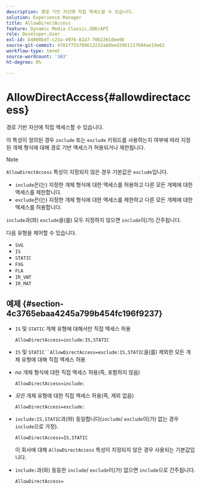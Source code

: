 ```yaml
---
description: 경로 기반 자산에 직접 액세스할 수 있습니다.
solution: Experience Manager
title: AllowDirectAccess
feature: Dynamic Media Classic,SDK/API
role: Developer,User
exl-id: b4000bdf-c21a-4976-82a7-70b2261dee0b
source-git-commit: 4f81f755789613222a66bed2961117604ae19e62
workflow-type: tm+mt
source-wordcount: '163'
ht-degree: 0%

---
```


# AllowDirectAccess{#allowdirectaccess}

경로 기반 자산에 직접 액세스할 수 있습니다.

이 특성이 정의된 경우 `include` 또는 `exclude` 키워드를 사용하는지 여부에 따라 지정된 개체 형식에 대해 경로 기반 액세스가 허용되거나 제한됩니다.

>[!NOTE]
>
>`AllowDirectAccess` 특성이 지정되지 않은 경우 기본값은 `exclude`입니다.

* `include`은(는) 지정한 개체 형식에 대한 액세스를 허용하고 다른 모든 개체에 대한 액세스를 제한합니다.
* `exclude`은(는) 지정한 개체 형식에 대한 액세스를 제한하고 다른 모든 개체에 대한 액세스를 허용합니다.

`include`과(와) `exclude`을(를) 모두 지정하지 않으면 `include`이(가) 간주됩니다.

다음 유형을 제어할 수 있습니다.

* `SVG`
* `IS`
* `STATIC`
* `FXG`
* `FLA`
* `IR_VNT`
* `IR_MAT`

## 예제 {#section-4c3765ebaa4245a799b454fc196f9237}

* `IS` 및 `STATIC` 개체 유형에 대해서만 직접 액세스 허용

  `AllowDirectAccess=include:IS,STATIC`

* `IS` 및 `STATIC``AllowDirectAccess=exclude:IS,STATIC`을(를) 제외한 모든 개체 유형에 대해 직접 액세스 허용

* *no* 개체 형식에 대한 직접 액세스 허용(즉, 포함하지 않음)

  `AllowDirectAccess=include:`

* *모든* 개체 유형에 대한 직접 액세스 허용(즉, 제외 없음)

  `AllowDirectAccess=exclude:`

* `include:IS,STATIC`과(와) 동일합니다(`include`/ `exclude`이(가) 없는 경우 `include`으로 가정).

  `AllowDirectAccess=IS,STATIC`

  이 회사에 대해 `AllowDirectAccess` 특성이 지정되지 않은 경우 사용되는 기본값입니다.

* `include:`과(와) 동등한 `include`/ `exclude`이(가) 없으면 `include`으로 간주됩니다.

  `AllowDirectAccess=`
